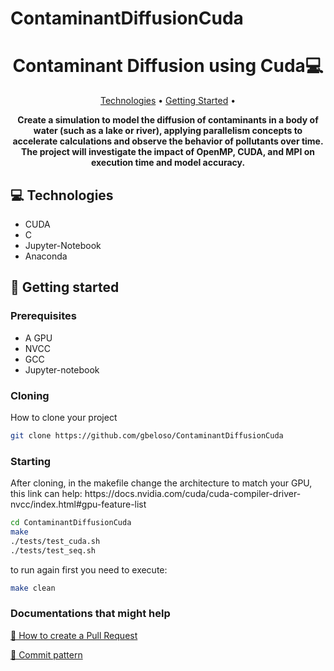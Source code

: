 # ContaminantDiffusionCuda
<h1 align="center" style="font-weight: bold;">Contaminant Diffusion using Cuda💻</h1>

<p align="center">
 <a href="#tech">Technologies</a> • 
 <a href="#started">Getting Started</a> •
</p>

<p align="center">
    <b>Create a simulation to model the diffusion of contaminants in a body of water (such as a lake or river), applying parallelism concepts to accelerate calculations and observe the behavior of pollutants over time. The project will investigate the impact of OpenMP, CUDA, and MPI on execution time and model accuracy. </b>
</p>

<h2 id="technologies">💻 Technologies</h2>

- CUDA
- C
- Jupyter-Notebook
- Anaconda

<h2 id="started">🚀 Getting started</h2>

<h3>Prerequisites</h3>

- A GPU
- NVCC
- GCC
- Jupyter-notebook

<h3>Cloning</h3>

How to clone your project

```bash
git clone https://github.com/gbeloso/ContaminantDiffusionCuda
```

<h3>Starting</h3>
After cloning, in the makefile change the architecture to match your GPU, this link can help: https://docs.nvidia.com/cuda/cuda-compiler-driver-nvcc/index.html#gpu-feature-list

```bash
cd ContaminantDiffusionCuda
make
./tests/test_cuda.sh
./tests/test_seq.sh
```
to run again first you need to execute:

```bash
make clean
```

<h3>Documentations that might help</h3>

[📝 How to create a Pull Request](https://www.atlassian.com/br/git/tutorials/making-a-pull-request)

[💾 Commit pattern](https://gist.github.com/joshbuchea/6f47e86d2510bce28f8e7f42ae84c716)
